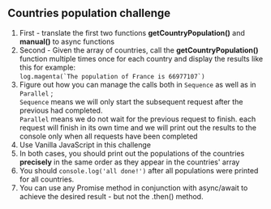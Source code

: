## Countries population challenge

1. First - translate the first two functions **getCountryPopulation()** and **manual()** to async functions
2. Second - Given the array of countries, call the **getCountryPopulation()** function multiple times
once for each country and display the results like this for example:    
```log.magenta(`The population of France is 66977107`)```
3. Figure out how you can manage the calls both in `Sequence` as well as in `Parallel` ;    
`Sequence` means we will only start the subsequent request after the previous had completed.    
`Parallel` means we do not wait for the previous request to finish. each request will finish in its own time
                and we will print out the results to the console only when all requests have been completed
4. Use Vanilla JavaScript in this challenge
5. In both cases, you should print out the populations of the countries **precisely** in the same order as they appear in the countries' array
6. You should ```console.log('all done!')``` after all populations were printed for all countries.
7. You can use any Promise method in conjunction with async/await to achieve the desired result - but not the .then() method.